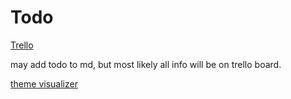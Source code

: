 # Todo

[Trello](https://trello.com)

may add todo to md, but most likely all info will be on trello board.

[theme visualizer](https://coolors.co/visualizer/274c77-6096ba-e7ecef-8b8c89-a3cef1)